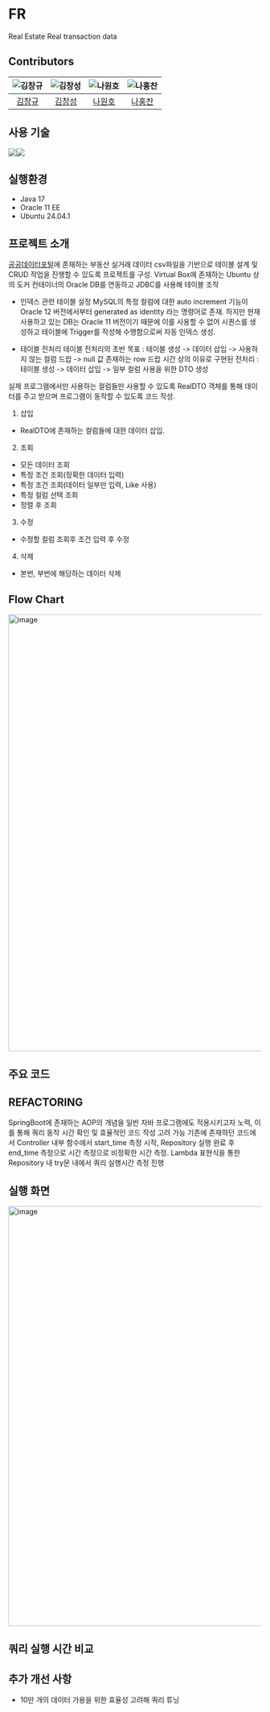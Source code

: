 # FR
Real Estate Real transaction data

## Contributors

| ![김창규](https://avatars.githubusercontent.com/u/40711682?v=4) | ![김창성](https://avatars.githubusercontent.com/u/103468518?v=4) | ![나원호](https://avatars.githubusercontent.com/u/74342019?v=4) | ![나홍찬](https://avatars.githubusercontent.com/u/95984922?v=4) |
|:---------------------------------------------------------------:|:---------------------------------------------------------------:|:---------------------------------------------------------------:|:---------------------------------------------------------------:|
| [김창규](https://github.com/kcklkb)                         | [김창성](https://github.com/kcs19)                      | [나원호](https://github.com/CooolRyan)                         | [나홍찬](https://github.com/HongChan1412)                         |

## 사용 기술
<img src="https://img.icons8.com/?size=100&id=39913&format=png&color=000000/Oracle?style=for-the-badge&logo=Oracle&logoColor=white"><img src="https://img.icons8.com/?size=100&id=13679&format=png&color=000000/Java?style=for-the-badge&logo=Java&logoColor=white">

## 실행환경
- Java 17
- Oracle 11 EE
- Ubuntu 24.04.1



## 프로젝트 소개
[공공데이터포털](https://www.data.go.kr/)에 존재하는 부동산 실거래 데이터 csv파일을 기반으로 테이블 설계 및 CRUD 작업을 진행할 수 있도록 프로젝트를 구성.
Virtual Box에 존재하는 Ubuntu 상의 도커 컨테이너의 Oracle DB를 연동하고 JDBC를 사용해 테이블 조작


- 인덱스 관련 테이블 설정
MySQL의 특정 컬럼에 대한 auto increment 기능이 Oracle 12 버전에서부터 generated as identity 라는 명령어로 존재.
하지만 현재 사용하고 있는 DB는 Oracle 11 버전이기 때문에 이를 사용할 수 없어 시퀀스를 생성하고 테이블에 Trigger를 작성해 수행함으로써 자동 인덱스 생성.


- 테이블 전처리
테이블 전처리의 초반 목표 : 테이블 생성 -> 데이터 삽입 -> 사용하지 않는 컬럼 드랍 -> null 값 존재하는 row 드랍
시간 상의 이유로 구현된 전처리 : 테이블 생성 -> 데이터 삽입 -> 일부 컬럼 사용을 위한 DTO 생성


실제 프로그램에서만 사용하는 컬럼들만 사용할 수 있도록 RealDTO 객체를 통해 데이터를 주고 받으며 프로그램이 동작할 수 있도록 코드 작성.



1. 삽입
  - RealDTO에 존재하는 컬럼들에 대한 데이터 삽입.


2. 조회
  - 모든 데이터 조회
  - 특정 조건 조회(정확한 데이터 입력)
  - 특정 조건 조회(데이터 일부만 입력, Like 사용)
  - 특정 컬럼 선택 조회
  - 정렬 후 조회


3. 수정
  - 수정할 컬럼 조회후 조건 입력 후 수정


4. 삭제
  - 본번, 부번에 해당하는 데이터 삭제

## Flow Chart
<img width="868" alt="image" src="https://github.com/user-attachments/assets/d269687f-052e-4872-a15c-3240e73b5049" />




## 주요 코드


## REFACTORING
SpringBoot에 존재하는 AOP의 개념을 일반 자바 프로그램에도 적용시키고자 노력, 이를 통해 쿼리 동작 시간 확인 및 효율적인 코드 작성 고려 가능
기존에 존재하던 코드에서 Controller 내부 함수에서 start_time 측정 시작, Repository 실행 완료 후 end_time 측정으로 시간 측정으로 비정확한 시간 측정.
Lambda 표현식을 통한 Repository 내 try문 내에서 쿼리 실행시간 측정 진행

## 실행 화면
<img width="834" alt="image" src="https://github.com/user-attachments/assets/c1222ac9-48b3-4fba-8944-6231cbc76530" />



## 쿼리 실행 시간 비교



## 추가 개선 사항
- 10만 개의 데이터 가용을 위한 효율성 고려해 쿼리 튜닝



